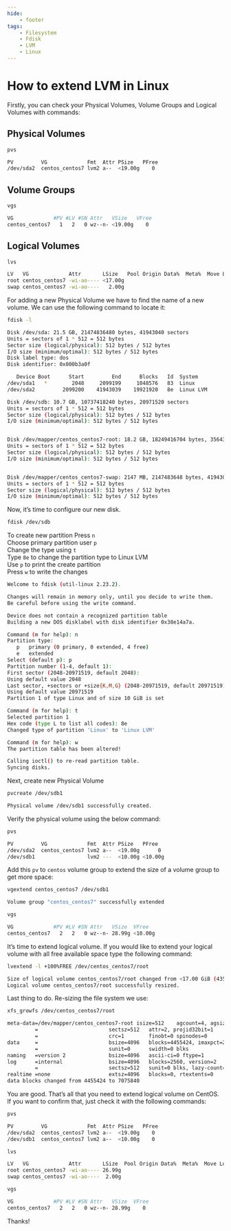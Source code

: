 ```yaml
---
hide:
    - footer
tags:
    - Filesystem
    - Fdisk
    - LVM
    - Linux
---
```

# How to extend LVM in Linux

Firstly, you can check your Physical Volumes, Volume Groups and Logical Volumes with commands:

## Physical Volumes

``` bash
pvs
```

``` bash
PV         VG             Fmt  Attr PSize   PFree
/dev/sda2  centos_centos7 lvm2 a--  <19.00g    0
```

## Volume Groups

``` bash
vgs
```

``` bash
VG             #PV #LV #SN Attr   VSize   VFree
centos_centos7   1   2   0 wz--n- <19.00g    0
```

## Logical Volumes

``` bash
lvs
```

``` bash
LV   VG             Attr       LSize   Pool Origin Data%  Meta%  Move Log Cpy%Sync Convert
root centos_centos7 -wi-ao---- <17.00g
swap centos_centos7 -wi-ao----   2.00g
```

For adding a new Physical Volume we have to find the name of a new volume. We can use the following command to locate it:

``` bash
fdisk -l
```

``` bash
Disk /dev/sda: 21.5 GB, 21474836480 bytes, 41943040 sectors
Units = sectors of 1 * 512 = 512 bytes
Sector size (logical/physical): 512 bytes / 512 bytes
I/O size (minimum/optimal): 512 bytes / 512 bytes
Disk label type: dos
Disk identifier: 0x000b3a0f

   Device Boot      Start         End      Blocks   Id  System
/dev/sda1   *        2048     2099199     1048576   83  Linux
/dev/sda2         2099200    41943039    19921920   8e  Linux LVM

Disk /dev/sdb: 10.7 GB, 10737418240 bytes, 20971520 sectors
Units = sectors of 1 * 512 = 512 bytes
Sector size (logical/physical): 512 bytes / 512 bytes
I/O size (minimum/optimal): 512 bytes / 512 bytes


Disk /dev/mapper/centos_centos7-root: 18.2 GB, 18249416704 bytes, 35643392 sectors
Units = sectors of 1 * 512 = 512 bytes
Sector size (logical/physical): 512 bytes / 512 bytes
I/O size (minimum/optimal): 512 bytes / 512 bytes


Disk /dev/mapper/centos_centos7-swap: 2147 MB, 2147483648 bytes, 4194304 sectors
Units = sectors of 1 * 512 = 512 bytes
Sector size (logical/physical): 512 bytes / 512 bytes
I/O size (minimum/optimal): 512 bytes / 512 bytes
```

Now, it’s time to configure our new disk.

``` bash
fdisk /dev/sdb
```

To create new partition Press `n`  
Choose primary partition user `p`  
Change the type using `t`  
Type `8e` to change the partition type to Linux LVM  
Use `p` to print the create partition  
Press `w` to write the changes  

``` bash
Welcome to fdisk (util-linux 2.23.2).

Changes will remain in memory only, until you decide to write them.
Be careful before using the write command.

Device does not contain a recognized partition table
Building a new DOS disklabel with disk identifier 0x38e14a7a.

Command (m for help): n
Partition type:
   p   primary (0 primary, 0 extended, 4 free)
   e   extended
Select (default p): p
Partition number (1-4, default 1):
First sector (2048-20971519, default 2048):
Using default value 2048
Last sector, +sectors or +size{K,M,G} (2048-20971519, default 20971519):
Using default value 20971519
Partition 1 of type Linux and of size 10 GiB is set

Command (m for help): t
Selected partition 1
Hex code (type L to list all codes): 8e
Changed type of partition 'Linux' to 'Linux LVM'

Command (m for help): w
The partition table has been altered!

Calling ioctl() to re-read partition table.
Syncing disks.
```

Next, create new Physical Volume

``` bash
pvcreate /dev/sdb1
```

``` bash
Physical volume /dev/sdb1 successfully created.
```

Verify the physical volume using the below command:

``` bash
pvs
```

``` bash
PV         VG             Fmt  Attr PSize   PFree
/dev/sda2  centos_centos7 lvm2 a--  <19.00g      0
/dev/sdb1                 lvm2 ---  <10.00g <10.00g
```

Add this `pv` to `centos` volume group to extend the size of a volume group to get more space:

``` bash
vgextend centos_centos7 /dev/sdb1
```

``` bash
Volume group "centos_centos7" successfully extended
```

``` bash
vgs
```

``` bash
VG             #PV #LV #SN Attr   VSize  VFree
centos_centos7   2   2   0 wz--n- 28.99g <10.00g
```

It’s time to extend logical volume. If you would like to extend your logical volume with all free available space type the following command:

``` bash
lvextend -l +100%FREE /dev/centos_centos7/root
```

``` bash
Size of logical volume centos_centos7/root changed from <17.00 GiB (4351 extents) to 26.99 GiB (6910 extents).
Logical volume centos_centos7/root successfully resized.
```

Last thing to do. Re-sizing the file system we use:

``` bash
xfs_growfs /dev/centos_centos7/root
```

``` bash
meta-data=/dev/mapper/centos_centos7-root isize=512    agcount=4, agsize=1113856 blks
         =                       sectsz=512   attr=2, projid32bit=1
         =                       crc=1        finobt=0 spinodes=0
data     =                       bsize=4096   blocks=4455424, imaxpct=25
         =                       sunit=0      swidth=0 blks
naming   =version 2              bsize=4096   ascii-ci=0 ftype=1
log      =internal               bsize=4096   blocks=2560, version=2
         =                       sectsz=512   sunit=0 blks, lazy-count=1
realtime =none                   extsz=4096   blocks=0, rtextents=0
data blocks changed from 4455424 to 7075840
```

You are good. That’s all that you need to extend logical volume on CentOS. If you want to confirm that, just check it with the following commands:

``` bash
pvs
```

``` bash
PV         VG             Fmt  Attr PSize   PFree
/dev/sda2  centos_centos7 lvm2 a--  <19.00g    0
/dev/sdb1  centos_centos7 lvm2 a--  <10.00g    0
```

``` bash
lvs
```

``` bash
LV   VG             Attr       LSize  Pool Origin Data%  Meta%  Move Log Cpy%Sync Convert
root centos_centos7 -wi-ao---- 26.99g
swap centos_centos7 -wi-ao----  2.00g
```

``` bash
vgs
```

``` bash
VG             #PV #LV #SN Attr   VSize  VFree
centos_centos7   2   2   0 wz--n- 28.99g    0
```

Thanks!
